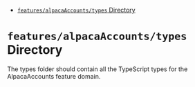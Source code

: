 <!-- START doctoc generated TOC please keep comment here to allow auto update -->
<!-- DON'T EDIT THIS SECTION, INSTEAD RE-RUN doctoc TO UPDATE -->

- [`features/alpacaAccounts/types` Directory](#featuresalpacaaccountstypes-directory)

<!-- END doctoc generated TOC please keep comment here to allow auto update -->

# `features/alpacaAccounts/types` Directory

The types folder should contain all the TypeScript types for the AlpacaAccounts feature domain.
